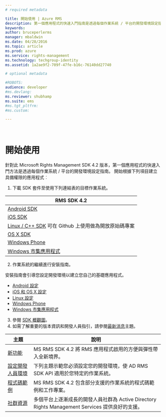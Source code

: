 ```yaml
---
# required metadata

title: 開始使用 | Azure RMS
description: 第一個應用程式的快速入門指南是透過每個作業系統 / 平台的開發環境設定指南。
keywords:
author: bruceperlerms
manager: mbaldwin
ms.date: 04/28/2016
ms.topic: article
ms.prod: azure
ms.service: rights-management
ms.technology: techgroup-identity
ms.assetid: 1a2ae9f2-709f-47fe-b16c-76140dd27740

# optional metadata

#ROBOTS:
audience: developer
#ms.devlang:
ms.reviewer: shubhamp
ms.suite: ems
#ms.tgt_pltfrm:
#ms.custom:

---
```


﻿
# 開始使用

針對此 Microsoft Rights Management SDK 4.2 版本，第一個應用程式的快速入門方法是透過每個作業系統 / 平台的開發環境設定指南。 開始根據下列項目建立具備權限的應用程式︰

1. 下載 SDK 套件至使用下列連結表的目標作業系統。

  |RMS SDK 4.2|
  |---------------|
  |[Android SDK](http://Go.Microsoft.Com/FWLink/p/?LinkId=404271)|
  |[iOS SDK](http://Go.Microsoft.Com/FWLink/p/?LinkId=404272)|
  |[Linux / C++ SDK](https://github.com/AzureAD/rms-sdk-for-cpp) 可在 Github 上使用做為開放原始碼專案|
  |[OS X SDK](http://Go.Microsoft.Com/FWLink/p/?LinkId=404273)|
  |[Windows Phone](http://go.microsoft.com/fwlink/p/?LinkId=524758)|
  |[Windows 市集應用程式](http://go.microsoft.com/fwlink/p/?LinkID=526163)|

2. 作業系統的繼續進行安裝指南。

  安裝指南會引導您設定開發環境以建立您自己的基礎應用程式。
  - [Android 設定](android-sdk.md)
  - [iOS 和 OS X 設定](ios-sdk.md)          
  - [Linux 設定](linux-setup.md)              
  - [Windows Phone](windows-phone-apps.md)     
  - [Windows 市集應用程式](winrt-sdk.md)

3. 參閱 [SDK 概觀圖](api-reference-4-2.md)。
4. 如需了解重要的版本資訊和開發人員指引，請參閱[最新消息](release-notes.md)主題。

  |主題|說明|
  |-----|-----------|
  |[新功能](release-notes.md)|MS RMS SDK 4.2 將 RMS 應用程式啟用的方便與彈性帶入全新境界。|
  |[設定開發人員環境](setup-developer-environment.md)|下列主題示範您必須設定您的開發環境，使 AD RMS SDK API 適用於您特定的作業系統。|
  |[程式碼範例](code-examples.md)|MS RMS SDK 4.2 包含部分支援的作業系統的程式碼範例和工作專案。|
  |[社群資源](community-resources.md)|多個平台上逐漸成長的開發人員社群為 Active Directory Rights Management Services 提供良好的支援。|


<!--HONumber=Apr16_HO3-->


